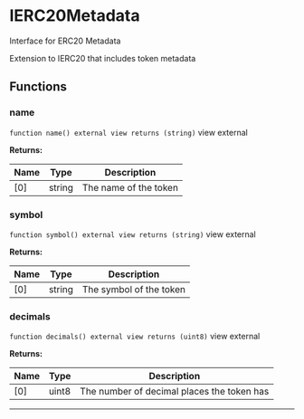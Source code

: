 

# IERC20Metadata


Interface for ERC20 Metadata

Extension to IERC20 that includes token metadata





## Functions
### name


`function name() external view returns (string)` view external






**Returns:**

| Name | Type | Description |
| ---- | ---- | ----------- |
| [0] | string | The name of the token |

### symbol


`function symbol() external view returns (string)` view external






**Returns:**

| Name | Type | Description |
| ---- | ---- | ----------- |
| [0] | string | The symbol of the token |

### decimals


`function decimals() external view returns (uint8)` view external






**Returns:**

| Name | Type | Description |
| ---- | ---- | ----------- |
| [0] | uint8 | The number of decimal places the token has |





---

